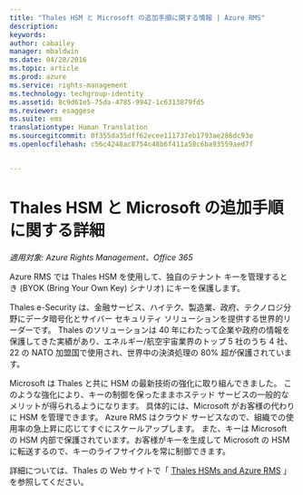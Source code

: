 ```yaml
---
title: "Thales HSM と Microsoft の追加手順に関する情報 | Azure RMS"
description: 
keywords: 
author: cabailey
manager: mbaldwin
ms.date: 04/28/2016
ms.topic: article
ms.prod: azure
ms.service: rights-management
ms.technology: techgroup-identity
ms.assetid: 8c9d61e5-75da-4785-9942-1c6313879fd5
ms.reviewer: esaggese
ms.suite: ems
translationtype: Human Translation
ms.sourcegitcommit: 0f355da35dff62ecee111737eb1793ae286dc93e
ms.openlocfilehash: c56c4248ac8754c48b6f411a58c6ba93559aed7f


---
```


# Thales HSM と Microsoft の追加手順に関する詳細

*適用対象: Azure Rights Management、Office 365*

Azure RMS では Thales HSM を使用して、独自のテナント キーを管理するとき (BYOK (Bring Your Own Key) シナリオ) にキーを保護します。

Thales e-Security は、金融サービス、ハイテク、製造業、政府、テクノロジ分野にデータ暗号化とサイバー セキュリティ ソリューションを提供する世界的リーダーです。 Thales のソリューションは 40 年にわたって企業や政府の情報を保護してきた実績があり、エネルギー/航空宇宙業界のトップ 5 社のうち 4 社、22 の NATO 加盟国で使用され、世界中の決済処理の 80% 超が保護されています。

Microsoft は Thales と共に HSM の最新技術の強化に取り組んできました。 このような強化により、キーの制御を保ったままホステッド サービスの一般的なメリットが得られるようになります。 具体的には、Microsoft がお客様の代わりに HSM を管理できます。 Azure RMS はクラウド サービスなので、組織での使用率の急上昇に応じてすぐにスケールアップします。 また、キーは Microsoft の HSM 内部で保護されています。お客様がキーを生成して Microsoft の HSM に転送するので、キーのライフサイクルを常に制御できます。

詳細については、Thales の Web サイトで「 [Thales HSMs and Azure RMS](http://www.thales-esecurity.com/msrms/cloud) 」を参照してください。




<!--HONumber=Jul16_HO3-->


